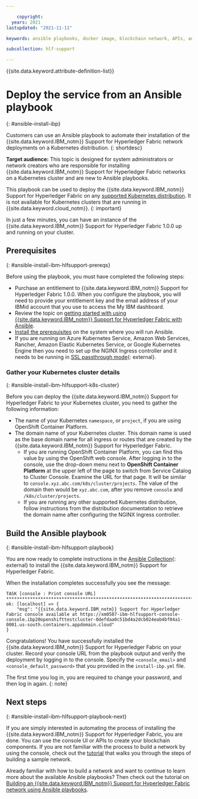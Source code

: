 ```yaml
---

    copyright:
  years: 2021
lastupdated: "2021-11-11"

keywords: ansible playbooks, docker image, blockchain network, APIs, ansible galaxy

subcollection: hlf-support

---
```


{{site.data.keyword.attribute-definition-list}}



# Deploy the service from an Ansible playbook
{: #ansible-install-ibp}

Customers can use an Ansible playbook to automate their installation of the {{site.data.keyword.IBM_notm}} Support for Hyperledger Fabric network deployments on a Kubernetes distribution.
{: shortdesc}

**Target audience:** This topic is designed for system administrators or network creators who are responsible for installing {{site.data.keyword.IBM_notm}} Support for Hyperledger Fabric networks on a Kubernetes cluster and are new to Ansible playbooks.

This playbook can be used to deploy the {{site.data.keyword.IBM_notm}} Support for Hyperledger Fabric on any [supported Kubernetes distribution](/docs/hlf-support?topic=hlf-support-console-ocp-about#console-ocp-about-prerequisites). It is not available for Kubernetes clusters that are running in {{site.data.keyword.cloud_notm}}.
{: important}

In just a few minutes, you can have an instance of the {{site.data.keyword.IBM_notm}} Support for Hyperledger Fabric 1.0.0 up and running on your cluster.

## Prerequisites
{: #ansible-install-ibm-hlfsupport-prereqs}

Before using the playbook, you must have completed the following steps:
- Purchase an entitlement to {{site.data.keyword.IBM_notm}} Support for Hyperledger Fabric 1.0.0. When you configure the playbook, you will need to provide your entitlement key and the email address of your IBMid account that you use to access the My IBM dashboard.
- Review the topic on [getting started with using {{site.data.keyword.IBM_notm}} Support for Hyperledger Fabric with Ansible](/docs/hlf-support?topic=hlf-support-ansible#ansible-getting-started).
- [Install the prerequisites](https://ibm-blockchain.github.io/ansible-collection/installation.html#requirements) on the system where you will run Ansible.
- If you are running on Azure Kubernetes Service, Amazon Web Services, Rancher, Amazon Elastic Kubernetes Service, or Google Kubernetes Engine then you need to set up the NGINX Ingress controller and it needs to be running in [SSL passthrough mode](https://kubernetes.github.io/ingress-nginx/user-guide/tls/#ssl-passthrough){: external}.

### Gather your Kubernetes cluster details
{: #ansible-install-ibm-hlfsupport-k8s-cluster}

Before you can deploy the {{site.data.keyword.IBM_notm}} Support for Hyperledger Fabric to your Kubernetes cluster, you need to gather the following information:

- The name of your Kubernetes `namespace`, or `project`, if you are using OpenShift Container Platform.
- The domain name of your Kubernetes cluster. This domain name is used as the base domain name for all ingress or routes that are created by the {{site.data.keyword.IBM_notm}} Support for Hyperledger Fabric.
    - If you are running OpenShift Container Platform, you can find this value by using the OpenShift web console. After logging in to the console, use the drop-down menu next to **OpenShift Container Platform** at the upper left of the page to switch from Service Catalog to Cluster Console. Examine the URL for that page. It will be similar to `console.xyz.abc.com/k8s/cluster/projects`. The value of the domain then would be `xyz.abc.com`, after you remove `console` and `/k8s/cluster/projects`.
    - If you are running any other supported Kubernetes distribution, follow instructions from the distribution documentation to retrieve the domain name after configuring the NGINX Ingress controller.

## Build the Ansible playbook
{: #ansible-install-ibm-hlfsupport-playbook}

You are now ready to complete instructions in the [Ansible Collection](https://ibm-blockchain.github.io/ansible-collection/tutorials/installing.html#installing-the-ibm-blockchain-platform){: external} to install the {{site.data.keyword.IBM_notm}} Support for Hyperledger Fabric.

When the installation completes successfully you see the message:
```
TASK [console : Print console URL] *************************************************************************************************************************************
ok: [localhost] => {
    "msg": "{{site.data.keyword.IBM_notm}} Support for Hyperledger Fabric console available at https://xm0507-ibm-hlfsupport-console-console.ibp20openshifttestcluster-0defdaa0c51bd4a2dcb024eab4bf04a1-0001.us-south.containers.appdomain.cloud"
}
```

Congratulations! You have successfully installed the {{site.data.keyword.IBM_notm}} Support for Hyperledger Fabric on your cluster. Record your console URL from the playbook output and verify the deployment by logging in to the console. Specify the `<console_email>` and `<console_default_password>` that you provided in the `install-ibp.yml` file.

The first time you log in, you are required to change your password, and then log in again.
{: note}

## Next steps
{: #ansible-install-ibm-hlfsupport-playbook-next}

If you are simply interested in automating the process of installing the {{site.data.keyword.IBM_notm}} Support for Hyperledger Fabric, you are done. You can use the console UI or APIs to create your blockchain components. If you are not familiar with the process to build a network by using the console, check out the [tutorial](/docs/hlf-support?topic=hlf-support-ibm-hlfsupport-console-build-network) that walks you through the steps of building a sample network.

Already familiar with how to build a network and want to continue to learn more about the available Ansible playbooks? Then check out the tutorial on [Building an {{site.data.keyword.IBM_notm}} Support for Hyperledger Fabric network using Ansible playbooks](/docs/hlf-support?topic=hlf-support-ansible-build).




